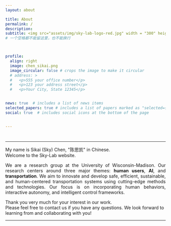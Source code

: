 ```yaml
---
layout: about

title: About
permalink: /
description:    
subtitle: <img src="assets/img/sky-lab-logo-red.jpg" width = "300" height = "200" align=right /> <b><font size=5> Sikai Chen</font><b> <p>Assistant Professor <br> Department of Civil and Environmental Engineering <br> Department of Mechanical Engineering (Courtesy) <br> University of Wisconsin-Madison <br> Office:&nbsp;Engineering Hall 2266 <br> Email:&nbsp;<a href="sikai.chen@wisc.edu">sikai.chen@wisc.edu</a> <br> <a href="https://scholar.google.com/citations?user=DPN2wc4AAAAJ&hl=zh-CN&oi=ao" target="_blank"> <img src="assets/img/icon/google-scholar-logo.png" alt="Google Scholar" width="32" height="32"/> </a> &nbsp; <a href="https://www.linkedin.com/in/sikai-chen-14920860/"> <img src="assets/img/icon/LinkedIn-logo.png" width="32" height="32"/></a> </p>
# 一个空格都不能留这里，也不能换行



profile:
  align: right
  image: chen_sikai.png
  image_circular: false # crops the image to make it circular
  # address: >
  #   <p>555 your office number</p>
  #   <p>123 your address street</p>
  #   <p>Your City, State 12345</p>


news: true  # includes a list of news items
selected_papers: true # includes a list of papers marked as "selected={true}"
social: true  # includes social icons at the bottom of the page


---
```

#  <!-- <img src="assets/img/chen_sikai.png" width = "180" height = "225" align=right />  -->


---

My name is Sikai (Sky) Chen, "陈思凯" in Chinese.  
Welcome to the Sky-Lab website.

<p style="text-align: justify;">We are a research group at the University of Wisconsin-Madison. Our research centers around three major themes: <b>human users</b>, <b>AI</b>, and <b>transportation</b>. We aim to innovate and develop safe, efficient, sustainable, and human-centered transportation systems using cutting-edge methods and technologies. Our focus is on incorporating human behaviors, interactive autonomy, and intelligent control frameworks.</p>

Thank you very much for your interest in our work.  
Please feel free to contact us if you have any questions. We look forward to learning from and collaborating with you!


---